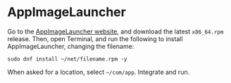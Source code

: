 # AppImageLauncher

Go to the [AppImageLauncher website](https://github.com/TheAssassin/AppImageLauncher), and download the latest `x86_64.rpm` release. Then, open Terminal, and run the following to install AppImageLauncher, changing the filename:

```
sudo dnf install ~/net/filename.rpm -y
```

When asked for a location, select `~/com/app`. Integrate and run.
